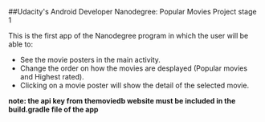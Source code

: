 ##Udacity's Android Developer Nanodegree: Popular Movies Project stage 1

  This is the first app of the Nanodegree program in which the user will be able to:
  * See the movie posters in the main activity.
  * Change the order on how the movies are desplayed (Popular movies and Highest rated).
  * Clicking on a movie poster will show the detail of the selected movie.


**note: the api key from themoviedb website must be included in the build.gradle file of the app** 
